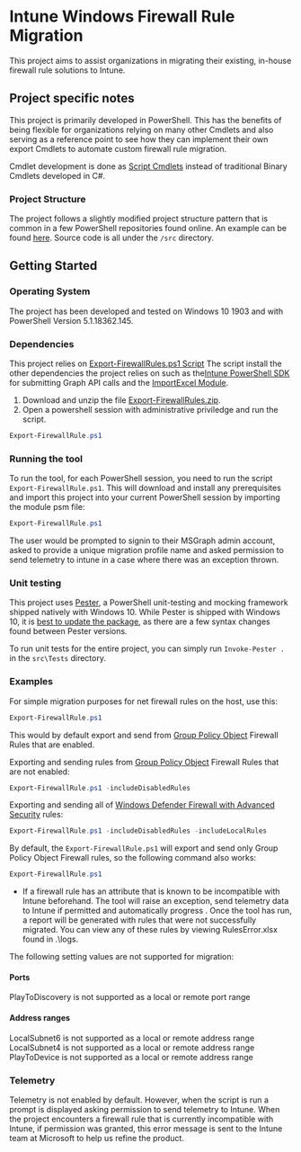 # Intune Windows Firewall Rule Migration

This project aims to assist organizations in migrating their existing, in-house firewall rule solutions to Intune.


## Project specific notes

This project is primarily developed in PowerShell. This has the benefits of being flexible for organizations relying on many other Cmdlets and also serving as a
reference point to see how they can implement their own export Cmdlets to automate custom firewall rule migration.

Cmdlet development is done as [Script Cmdlets](https://devblogs.microsoft.com/powershell/fun-with-script-Cmdlets/) instead of traditional
Binary Cmdlets developed in C#.

### Project Structure

The project follows a slightly modified project structure pattern that is common in a few PowerShell repositories found online. An example
can be found [here](http://ramblingcookiemonster.github.io/Building-A-PowerShell-Module/). Source code is all under the `/src` directory.

## Getting Started

### Operating System

The project has been developed and tested on Windows 10 1903 and with PowerShell Version 5.1.18362.145.

### Dependencies
This project relies on [Export-FirewallRules.ps1 Script](https://github.com/tessyjames/Intune-Powershell-Management/raw/testzip/Scenario%20Modules/IntuneFirewallRulesMigration/Export-FirewallRules.zip)
The script install the other dependencies the project relies on such as the[Intune PowerShell SDK](https://github.com/Microsoft/Intune-PowerShell-SDK) for submitting Graph API calls and the [ImportExcel Module](https://github.com/dfinke/ImportExcel). 
1. Download and unzip the file [Export-FirewallRules.zip](https://github.com/tessyjames/Intune-Powershell-Management/raw/testzip/Scenario%20Modules/IntuneFirewallRulesMigration/Export-FirewallRules.zip). 
2. Open a powershell session with administrative priviledge and run the script.


```PowerShell
Export-FirewallRule.ps1
```

### Running the tool

To run the tool, for each PowerShell session, you need to run the script `Export-FirewallRule.ps1`. This will download and install any prerequisites and import this project into your current PowerShell session by importing the module psm file:

```PowerShell
Export-FirewallRule.ps1
```
The user would be prompted to signin to their MSGraph admin account, asked to provide a unique migration profile name and asked permission to send telemetry to intune in a case where there was an exception thrown.

### Unit testing

This project uses [Pester](https://github.com/pester/Pester), a PowerShell unit-testing and mocking framework shipped natively with Windows 10.
While Pester is shipped with Windows 10, it is [best to update the package](https://github.com/pester/Pester#installation), as there are a
few syntax changes found between Pester versions.

To run unit tests for the entire project, you can simply run `Invoke-Pester .` in the `src\Tests` directory.

### Examples

For simple migration purposes for net firewall rules on the host, use this:

```PowerShell
Export-FirewallRule.ps1
```

This would by default export and send from [Group Policy Object](https://docs.microsoft.com/en-us/previous-versions/windows/desktop/Policy/group-policy-objects) Firewall Rules that are enabled.

Exporting and sending rules from [Group Policy Object](https://docs.microsoft.com/en-us/previous-versions/windows/desktop/Policy/group-policy-objects) Firewall Rules that are not enabled:

```PowerShell
Export-FirewallRule.ps1 -includeDisabledRules
```

Exporting and sending all of [Windows Defender Firewall with Advanced Security](https://docs.microsoft.com/en-us/windows/security/threat-protection/windows-firewall/windows-firewall-with-advanced-security) rules:

```PowerShell
Export-FirewallRule.ps1 -includeDisabledRules -includeLocalRules
```

By default, the `Export-FirewallRule.ps1` will export and send only  Group Policy Object Firewall rules, so the following command also works:

```PowerShell
Export-FirewallRule.ps1
```
- If a firewall rule has an attribute that is known to be incompatible with Intune beforehand. The tool will raise an exception, send telemetry data to Intune if permitted and automatically progress .
Once the tool has run, a report will be generated with rules that were not successfully migrated. You can view any of these rules by viewing RulesError.xlsx found in .\logs.  

The following setting values are not supported for migration: 

#### Ports 

PlayToDiscovery is not supported as a local or remote port range  

#### Address ranges  

LocalSubnet6 is not supported as a local or remote address range  
LocalSubnet4 is not supported as a local or remote address range 
PlayToDevice is not supported as a local or remote address range 

### Telemetry

Telemetry is not enabled by default. However, when the script is run a prompt is displayed asking permission to send telemetry to Intune. When the project encounters a firewall rule that is currently incompatible with Intune, if permission was granted, this error message is sent to the Intune team at Microsoft to help us refine the product.

